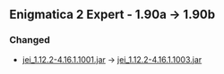 ## Enigmatica 2 Expert - 1.90a -> 1.90b

### Changed

  * [jei_1.12.2-4.16.1.1001.jar](https://www.curseforge.com/minecraft/mc-mods/jei/files/4393461) -> [jei_1.12.2-4.16.1.1003.jar](https://www.curseforge.com/minecraft/mc-mods/jei/files/4538010)
